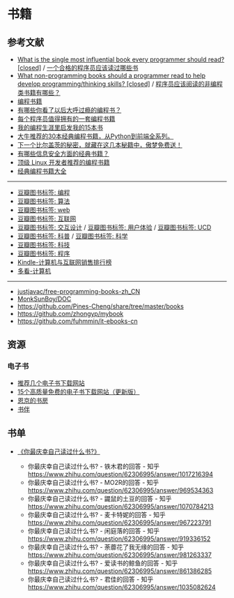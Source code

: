 # 书籍

## 参考文献

- [What is the single most influential book every programmer should read? [closed]](https://stackoverflow.com/questions/1711/what-is-the-single-most-influential-book-every-programmer-should-read/1713%231713) / [一个合格的程序员应该读过哪些书](https://justjavac.com/other/2012/05/15/qualified-programmer-should-read-what-books.html)
- [What non-programming books should a programmer read to help develop programming/thinking skills? [closed]](https://softwareengineering.stackexchange.com/questions/966/what-non-programming-books-should-a-programmer-read-to-help-develop-programming) / [程序员应该阅读的非编程类书籍有哪些？](https://github.com/justjavac/free-programming-books-zh_CN/blob/master/what-non-programming-books-should-programmers-read.md)
- [编程书籍](https://www.zhihu.com/topic/19685469/hot)
- [有哪些你看了以后大呼过瘾的编程书？](https://www.zhihu.com/question/50408698)
- [每个程序员值得拥有的一套编程书籍](https://zhuanlan.zhihu.com/p/29686661)
- [我的编程生涯里启发我的15本书](https://zhuanlan.zhihu.com/p/20677058)
- [大牛推荐的30本经典编程书籍，从Python到前端全系列。](https://zhuanlan.zhihu.com/p/55157043)
- [下一个比尔盖茨的秘密，就藏在这几本秘籍中，傲梦免费送！](https://zhuanlan.zhihu.com/p/50962466)
- [有哪些信息安全方面的经典书籍？](https://www.zhihu.com/question/21390646/answer/530108731)
- [顶级 Linux 开发者推荐的编程书籍](https://zhuanlan.zhihu.com/p/50629354)
- [经典编程书籍大全](https://zhuanlan.zhihu.com/p/29025944)

---

- [豆瓣图书标签: 编程](https://book.douban.com/tag/%E7%BC%96%E7%A8%8B?type=S)
- [豆瓣图书标签: 算法](https://book.douban.com/tag/%E7%AE%97%E6%B3%95?type=S)
- [豆瓣图书标签: web](https://book.douban.com/tag/web?type=S)
- [豆瓣图书标签: 互联网](https://book.douban.com/tag/%E4%BA%92%E8%81%94%E7%BD%91?type=S)
- [豆瓣图书标签: 交互设计](https://book.douban.com/tag/%E4%BA%A4%E4%BA%92%E8%AE%BE%E8%AE%A1?type=S) / [豆瓣图书标签: 用户体验](https://book.douban.com/tag/%E7%94%A8%E6%88%B7%E4%BD%93%E9%AA%8C?type=S) / [豆瓣图书标签: UCD](https://book.douban.com/tag/UCD?type=S)
- [豆瓣图书标签: 科普](https://book.douban.com/tag/%E7%A7%91%E6%99%AE?type=S) / [豆瓣图书标签: 科学](https://book.douban.com/tag/%E7%A7%91%E5%AD%A6?type=S)
- [豆瓣图书标签: 科技](https://book.douban.com/tag/%E7%A7%91%E6%8A%80?type=S)
- [豆瓣图书标签: 程序](https://book.douban.com/tag/%E7%A8%8B%E5%BA%8F?type=S)
- [Kindle-计算机与互联网销售排行榜](https://www.amazon.cn/gp/bestsellers/digital-text/143359071/)
- [多看-计算机](http://www.duokan.com/list/6-2-1)

---

- [justjavac/free-programming-books-zh_CN](https://github.com/justjavac/free-programming-books-zh_CN)
- [MonkSunBoy/DOC](https://github.com/MonkSunBoy/DOC/tree/master/classic)
- https://github.com/Pines-Cheng/share/tree/master/books
- https://github.com/zhongyp/mybook
- https://github.com/fuhmmin/it-ebooks-cn

## 资源 

### 电子书

- [推荐几个电子书下载网站](https://zhuanlan.zhihu.com/p/33073008)
- [15个高质量免费的电子书下载网站（更新版）](https://zhuanlan.zhihu.com/p/35051290)
- [恩京的书房](https://www.enjing.com/)
- [书伴](https://bookfere.com/)

## 书单

- [《你最庆幸自己读过什么书?》](https://www.zhihu.com/question/62306995)

    - 你最庆幸自己读过什么书? - 铁木君的回答 - 知乎
https://www.zhihu.com/question/62306995/answer/1017216394
    - 你最庆幸自己读过什么书? - MO2R的回答 - 知乎
https://www.zhihu.com/question/62306995/answer/969534363
    - 你最庆幸自己读过什么书? - 鼹鼠的土豆的回答 - 知乎
https://www.zhihu.com/question/62306995/answer/1070784213
    - 你最庆幸自己读过什么书? - 麦卡特妮的回答 - 知乎
https://www.zhihu.com/question/62306995/answer/967223791
    - 你最庆幸自己读过什么书? - 闲庭落的回答 - 知乎
https://www.zhihu.com/question/62306995/answer/919336152
    - 你最庆幸自己读过什么书? - 荼蘼花了我无缘的回答 - 知乎
https://www.zhihu.com/question/62306995/answer/981263337
    - 你最庆幸自己读过什么书? - 爱读书的鲸鱼的回答 - 知乎
https://www.zhihu.com/question/62306995/answer/861386285
    - 你最庆幸自己读过什么书? - 君佳的回答 - 知乎
https://www.zhihu.com/question/62306995/answer/1035082624

